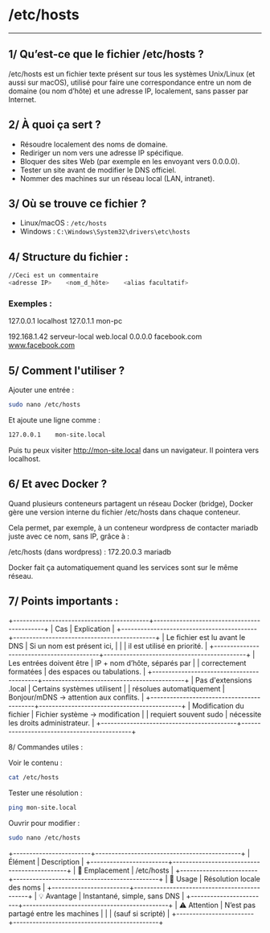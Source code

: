 # /etc/hosts
*******************************************************************************************

## 1/ Qu’est-ce que le fichier /etc/hosts ?
/etc/hosts est un fichier texte présent sur tous les systèmes Unix/Linux (et aussi sur macOS),
utilisé pour faire une correspondance entre un nom de domaine (ou nom d’hôte) et une adresse IP,
localement, sans passer par Internet.

## 2/ À quoi ça sert ?
- Résoudre localement des noms de domaine.
- Rediriger un nom vers une adresse IP spécifique.
- Bloquer des sites Web (par exemple en les envoyant vers 0.0.0.0).
- Tester un site avant de modifier le DNS officiel.
- Nommer des machines sur un réseau local (LAN, intranet).

## 3/ Où se trouve ce fichier ?
- Linux/macOS : `/etc/hosts`
- Windows : `C:\Windows\System32\drivers\etc\hosts`

## 4/ Structure du fichier :

```bash
//Ceci est un commentaire
<adresse IP>    <nom_d_hôte>    <alias facultatif>
```

### Exemples :

127.0.0.1       localhost
127.0.1.1       mon-pc

192.168.1.42    serveur-local   web.local
0.0.0.0         facebook.com    www.facebook.com

## 5/ Comment l'utiliser ?

Ajouter une entrée :

```bash
sudo nano /etc/hosts
```

Et ajoute une ligne comme :

```bash
127.0.0.1    mon-site.local
```

Puis tu peux visiter http://mon-site.local dans un navigateur. Il pointera vers localhost.

## 6/ Et avec Docker ?

Quand plusieurs conteneurs partagent un réseau Docker (bridge),
Docker gère une version interne du fichier /etc/hosts dans chaque conteneur.

Cela permet, par exemple, à un conteneur wordpress de contacter mariadb juste avec ce nom, sans IP, grâce à :

/etc/hosts (dans wordpress) :
172.20.0.3   mariadb

Docker fait ça automatiquement quand les services sont sur le même réseau.

## 7/ Points importants :

+------------------------------------------+--------------------------------------------+
| Cas                                      | Explication                                |
+------------------------------------------+--------------------------------------------+
| Le fichier est lu avant le DNS           | Si un nom est présent ici,                 |
|                                          | il est utilisé en priorité.                |
+------------------------------------------+--------------------------------------------+
| Les entrées doivent être                 | IP + nom d’hôte, séparés par               |
| correctement formatées                   | des espaces ou tabulations.                |
+------------------------------------------+--------------------------------------------+
| Pas d'extensions .local                  | Certains systèmes utilisent                |
| résolues automatiquement                 | Bonjour/mDNS → attention aux conflits.     |
+------------------------------------------+--------------------------------------------+
| Modification du fichier                  | Fichier système → modification             |
| requiert souvent sudo                    | nécessite les droits administrateur.       |
+------------------------------------------+--------------------------------------------+

8/ Commandes utiles :

Voir le contenu :

```bash
cat /etc/hosts
```

Tester une résolution :

```bash
ping mon-site.local
```

Ouvrir pour modifier :

```bash
sudo nano /etc/hosts
```
+------------------------+---------------------------------------------+
| Élément                | Description                                 |
+------------------------+---------------------------------------------+
| 📂 Emplacement          | /etc/hosts                                  |
+------------------------+---------------------------------------------+
| 🔧 Usage                | Résolution locale des noms                  |
+------------------------+---------------------------------------------+
| 💡 Avantage             | Instantané, simple, sans DNS                |
+------------------------+---------------------------------------------+
| ⚠️ Attention            | N’est pas partagé entre les machines        |
|                        | (sauf si scripté)                           |
+------------------------+---------------------------------------------+

